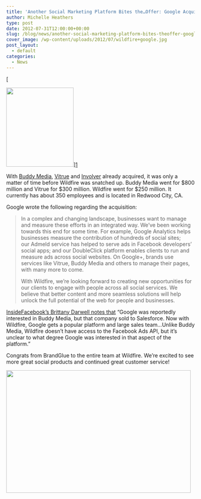 ```yaml
---
title: 'Another Social Marketing Platform Bites the…Offer: Google Acquires Wildfire'
author: Michelle Heathers
type: post
date: 2012-07-31T12:00:00+00:00
slug: /blog/news/another-social-marketing-platform-bites-theoffer-google-acquires-wildfire
cover_image: /wp-content/uploads/2012/07/wildfire+google.jpg
post_layout:
  - default
categories:
  - News
---
```


[

<img class="aligncenter" title="wildfire + google" src="/wp-content/uploads/2012/07/wildfire-+-google.png" alt="" width="180" height="211" />][1]

With [Buddy Media][2], [Vitrue][3] and [Involver][4] already acquired, it was only a matter of time before Wildfire was snatched up. Buddy Media went for $800 million and Vitrue for $300 million. Wildfire went for \$250 million. It currently has about 350 employees and is located in Redwood City, CA.

Google wrote the following regarding the acquisition:

> In a complex and changing landscape, businesses want to manage and measure these efforts in an integrated way. We’ve been working towards this end for some time. For example, Google Analytics helps businesses measure the contribution of hundreds of social sites; our Admeld service has helped to serve ads in Facebook developers’ social apps; and our DoubleClick platform enables clients to run and measure ads across social websites. On Google+, brands use services like Vitrue, Buddy Media and others to manage their pages, with many more to come.
>
> With Wildfire, we’re looking forward to creating new opportunities for our clients to engage with people across all social services. We believe that better content and more seamless solutions will help unlock the full potential of the web for people and businesses.

[InsideFacebook’s Brittany Darwell notes that][5] “Google was reportedly interested in Buddy Media, but that company sold to Salesforce. Now with Wildfire, Google gets a popular platform and large sales team…Unlike Buddy Media, Wildfire doesn’t have access to the Facebook Ads API, but it’s unclear to what degree Google was interested in that aspect of the platform.”

Congrats from BrandGlue to the entire team at Wildfire. We’re excited to see more great social products and continued great customer service!

[<img class="aligncenter" title="wildfire+google" src="/wp-content/uploads/2012/07/wildfire+google.jpg" alt="" width="493" height="327" />][6]

[1]: /wp-content/uploads/2012/07/wildfire-+-google.png
[2]: http://mashable.com/2012/06/04/salesforce-acquires-buddy-media/
[3]: http://techcrunch.com/2012/05/23/more/
[4]: http://thenextweb.com/insider/2012/07/10/oracle-to-acquire-social-media-development-firm-involver-in-a-bid-to-build-a-cloud-based-social-platform/
[5]: http://www.insidefacebook.com/2012/07/31/google-acquires-wildfire-maker-of-social-marketing-software/
[6]: /wp-content/uploads/2012/07/wildfire+google.jpg
